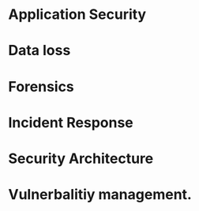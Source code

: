 # Application Security
# Data loss
# Forensics
# Incident Response
# Security Architecture
# Vulnerbalitiy management.
